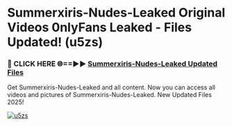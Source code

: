 # Summerxiris-Nudes-Leaked Original Videos 0nlyFans Leaked - Files Updated! (u5zs)

<h3>🔴 CLICK HERE 🌐==►► <a href="https://tinyurl.com/52m3yx9h" rel="nofollow">Summerxiris-Nudes-Leaked Updated Files</a></h3>

Get Summerxiris-Nudes-Leaked and all content. Now you can access all videos and pictures of Summerxiris-Nudes-Leaked. New Updated Files 2025!

[![u5zs](https://i.imgur.com/TnHtlc8.gif)](https://tinyurl.com/52m3yx9h)
